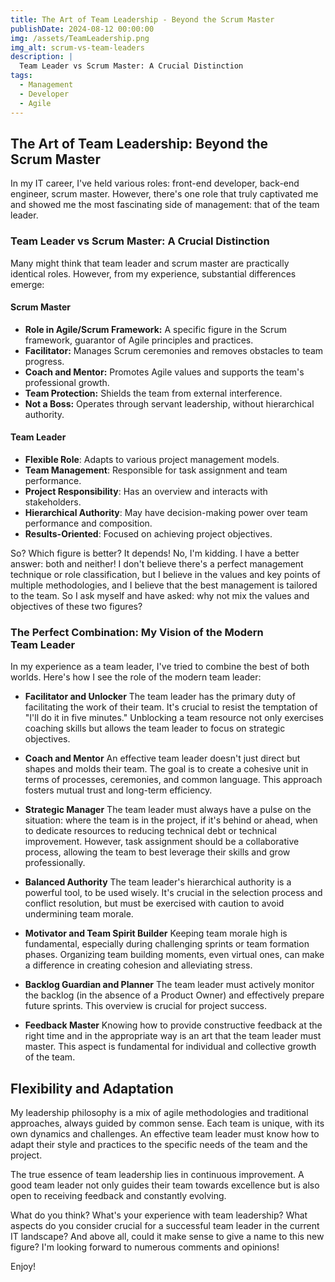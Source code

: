 ```yaml
---
title: The Art of Team Leadership - Beyond the Scrum Master
publishDate: 2024-08-12 00:00:00
img: /assets/TeamLeadership.png
img_alt: scrum-vs-team-leaders
description: |
  Team Leader vs Scrum Master: A Crucial Distinction
tags:
  - Management
  - Developer
  - Agile
---
```


## The Art of Team Leadership: Beyond the Scrum Master

In my IT career, I've held various roles: front-end developer, back-end engineer, scrum master. However, there's one role that truly captivated me and showed me the most fascinating side of management: that of the team leader.

### Team Leader vs Scrum Master: A Crucial Distinction

Many might think that team leader and scrum master are practically identical roles. However, from my experience, substantial differences emerge:

#### Scrum Master

- **Role in Agile/Scrum Framework:** A specific figure in the Scrum framework, guarantor of Agile principles and practices.
- **Facilitator:** Manages Scrum ceremonies and removes obstacles to team progress.
- **Coach and Mentor:** Promotes Agile values and supports the team's professional growth.
- **Team Protection:** Shields the team from external interference.
- **Not a Boss:** Operates through servant leadership, without hierarchical authority.

#### Team Leader

- **Flexible Role**: Adapts to various project management models.
- **Team Management**: Responsible for task assignment and team performance.
- **Project Responsibility**: Has an overview and interacts with stakeholders.
- **Hierarchical Authority**: May have decision-making power over team performance and composition.
- **Results-Oriented**: Focused on achieving project objectives.

So? Which figure is better? It depends! No, I'm kidding. I have a better answer: both and neither! I don't believe there's a perfect management technique or role classification, but I believe in the values and key points of multiple methodologies, and I believe that the best management is tailored to the team. So I ask myself and have asked: why not mix the values and objectives of these two figures?


### The Perfect Combination: My Vision of the Modern Team Leader

In my experience as a team leader, I've tried to combine the best of both worlds. Here's how I see the role of the modern team leader:

- **Facilitator and Unlocker**
The team leader has the primary duty of facilitating the work of their team. It's crucial to resist the temptation of "I'll do it in five minutes." Unblocking a team resource not only exercises coaching skills but allows the team leader to focus on strategic objectives.

- **Coach and Mentor**
An effective team leader doesn't just direct but shapes and molds their team. The goal is to create a cohesive unit in terms of processes, ceremonies, and common language. This approach fosters mutual trust and long-term efficiency.

- **Strategic Manager**
The team leader must always have a pulse on the situation: where the team is in the project, if it's behind or ahead, when to dedicate resources to reducing technical debt or technical improvement. However, task assignment should be a collaborative process, allowing the team to best leverage their skills and grow professionally.

- **Balanced Authority**
The team leader's hierarchical authority is a powerful tool, to be used wisely. It's crucial in the selection process and conflict resolution, but must be exercised with caution to avoid undermining team morale.

- **Motivator and Team Spirit Builder**
Keeping team morale high is fundamental, especially during challenging sprints or team formation phases. Organizing team building moments, even virtual ones, can make a difference in creating cohesion and alleviating stress.

- **Backlog Guardian and Planner**
The team leader must actively monitor the backlog (in the absence of a Product Owner) and effectively prepare future sprints. This overview is crucial for project success.

- **Feedback Master**
Knowing how to provide constructive feedback at the right time and in the appropriate way is an art that the team leader must master. This aspect is fundamental for individual and collective growth of the team.

## Flexibility and Adaptation

My leadership philosophy is a mix of agile methodologies and traditional approaches, always guided by common sense. Each team is unique, with its own dynamics and challenges. An effective team leader must know how to adapt their style and practices to the specific needs of the team and the project.

The true essence of team leadership lies in continuous improvement. A good team leader not only guides their team towards excellence but is also open to receiving feedback and constantly evolving.

What do you think? What's your experience with team leadership? What aspects do you consider crucial for a successful team leader in the current IT landscape? And above all, could it make sense to give a name to this new figure? I'm looking forward to numerous comments and opinions!

Enjoy!